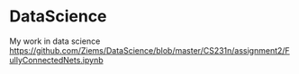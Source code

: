 # DataScience
My work in data science
https://github.com/Ziems/DataScience/blob/master/CS231n/assignment2/FullyConnectedNets.ipynb
